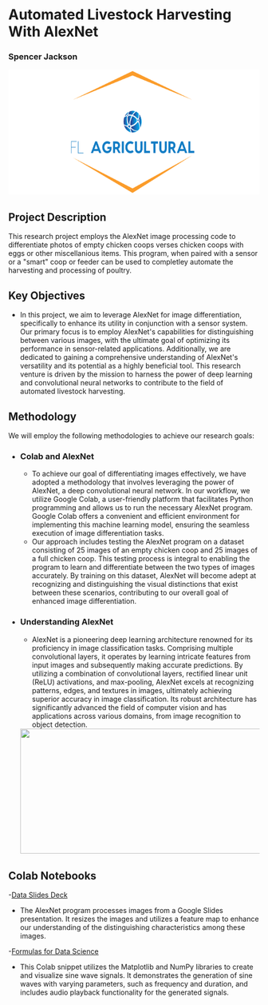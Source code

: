 # Automated Livestock Harvesting With AlexNet
### Spencer Jackson


<img src="Screenshot 2023-11-07 163750.png" width="750" height="250">

## Project Description

This research project employs the AlexNet image processing code to differentiate photos of empty chicken coops verses chicken coops with eggs or other miscellanious items. This program, when paired with a sensor or a "smart" coop or feeder can be used to completley automate the harvesting and processing of poultry.
## Key Objectives

-  In this project, we aim to leverage AlexNet for image differentiation, specifically to enhance its utility in conjunction with a sensor system. Our primary focus is to employ AlexNet's capabilities for distinguishing between various images, with the ultimate goal of optimizing its performance in sensor-related applications. Additionally, we are dedicated to gaining a comprehensive understanding of AlexNet's versatility and its potential as a highly beneficial tool. This research venture is driven by the mission to harness the power of deep learning and convolutional neural networks to contribute to the field of automated livestock harvesting.

## Methodology

We will employ the following methodologies to achieve our research goals:

- ### Colab and AlexNet
   * To achieve our goal of differentiating images effectively, we have adopted a methodology that involves leveraging the power of AlexNet, a deep convolutional neural network. In our workflow, we utilize Google Colab, a user-friendly platform that facilitates Python programming and allows us to run the necessary AlexNet program. Google Colab offers a convenient and efficient environment for implementing this machine learning model, ensuring the seamless execution of image differentiation tasks.
   * Our approach includes testing the AlexNet program on a dataset consisting of 25 images of an empty chicken coop and 25 images of a full chicken coop. This testing process is integral to enabling the program to learn and differentiate between the two types of images accurately. By training on this dataset, AlexNet will become adept at recognizing and distinguishing the visual distinctions that exist between these scenarios, contributing to our overall goal of enhanced image differentiation.
- ### Understanding AlexNet
   * AlexNet is a pioneering deep learning architecture renowned for its proficiency in image classification tasks. Comprising multiple convolutional layers, it operates by learning intricate features from input images and subsequently making accurate predictions. By utilizing a combination of convolutional layers, rectified linear unit (ReLU) activations, and max-pooling, AlexNet excels at recognizing patterns, edges, and textures in images, ultimately achieving superior accuracy in image classification. Its robust architecture has significantly advanced the field of computer vision and has applications across various domains, from image recognition to object detection.
  <img src="https://miro.medium.com/v2/resize:fit:1400/1*bD_DMBtKwveuzIkQTwjKQQ.png" width="750" height="250">

## Colab Notebooks
-[Data Slides Deck](https://colab.research.google.com/drive/17Eudd7JMDq9vPmBk0KbKX8plnuoairks?usp=sharing)
  * The AlexNet program processes images from a Google Slides presentation. It resizes the images and utilizes a feature map to enhance our understanding of the distinguishing characteristics among these images.

-[Formulas for Data Science](https://colab.research.google.com/drive/1518fgS6H1n42yVluJURPwXE-oD7sU5Sr?usp=sharing)
  * This Colab snippet utilizes the Matplotlib and NumPy libraries to create and visualize sine wave signals. It demonstrates the generation of sine waves with varying parameters, such as frequency and duration, and includes audio playback functionality for the generated signals.


  
